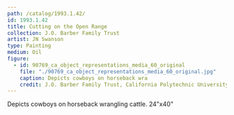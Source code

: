 ```yaml
---
path: /catalog/1993.1.42/
id: 1993.1.42
title: Cutting on the Open Range
collection: J.O. Barber Family Trust
artist: JN Swanson
type: Painting
medium: Oil
figure:
  - id: 90769_ca_object_representations_media_60_original
    file: "./90769_ca_object_representations_media_60_original.jpg"
    caption: Depicts cowboys on horseback wra
    credit: J.O. Barber Family Trust, California Polytechnic University\nThe images associated with the objects on this website are protected under United States copyright laws. We are pleased to share these materials as an educational resource for the public for non-commercial, educational and personal use only, or for fair use as defined by law.
---
```

Depicts cowboys on horseback wrangling cattle.
24"x40"
